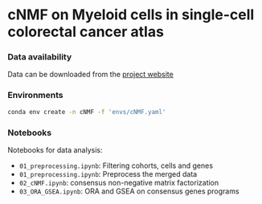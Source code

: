 # cNMF on Myeloid cells in single-cell colorectal cancer atlas

### Data availability

Data can be downloaded from the [project website](https://crc.icbi.at/)


### Environments

```bash
conda env create -n cNMF -f 'envs/cNMF.yaml'
```

### Notebooks

Notebooks for data analysis: 
* `01_preprocessing.ipynb`: Filtering cohorts, cells and genes
* `01_preprocessing.ipynb`: Preprocess the merged data
* `02_cNMF.ipynb`: consensus non-negative matrix factorization 
* `03_ORA_GSEA.ipynb`: ORA and GSEA on consensus genes programs